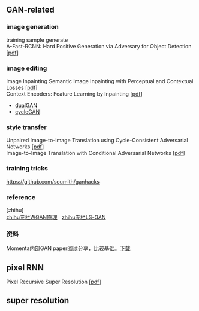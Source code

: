 ## GAN-related 
### image generation
training sample generate  
A-Fast-RCNN: Hard Positive Generation via Adversary for Object Detection [[pdf](https://arxiv.org/abs/1704.03414)]  

### image editing
Image Inpainting
Semantic Image Inpainting with Perceptual and Contextual Losses [[pdf](https://arxiv.org/abs/1607.07539)]  
Context Encoders: Feature Learning by Inpainting [[pdf](https://arxiv.org/abs/1604.07379)]  
- [dualGAN](https://github.com/duxingren14/DualGAN)  
- [cycleGAN](https://github.com/junyanz/CycleGAN)  

### style transfer
Unpaired Image-to-Image Translation using Cycle-Consistent Adversarial Networks [[pdf](https://arxiv.org/abs/1703.10593)]  
Image-to-Image Translation with Conditional Adversarial Networks [[pdf](https://arxiv.org/abs/1611.07004)]  

### training tricks
https://github.com/soumith/ganhacks

### reference  
[zhihu]  
[zhihu专栏WGAN原理](https://zhuanlan.zhihu.com/p/25071913)         
[zhihu专栏LS-GAN](https://zhuanlan.zhihu.com/p/25204020?group_id=818602658100305920) 

### 资料
Momenta内部GAN paper阅读分享，比较基础。[下载](https://pan.baidu.com/s/1dFKfTtR)


## pixel RNN  
Pixel Recursive Super Resolution [[pdf](https://arxiv.org/abs/1702.00783)]


## super resolution  

